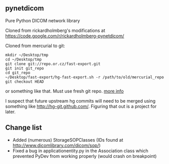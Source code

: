 ## pynetdicom

Pure Python DICOM network library

Cloned from rickardholmberg's modifications at <https://code.google.com/r/rickardholmberg-pynetdicom/>

Cloned from mercurial to git:

    mkdir ~/Desktop/tmp
    cd ~/Desktop/tmp
    git clone git://repo.or.cz/fast-export.git
    git init git_repo
    cd git_repo
    ~/Desktop/fast-export/hg-fast-export.sh -r /path/to/old/mercurial_repo
    git checkout HEAD

or something like that. Must use fresh git repo. [more info](http://hivelogic.com/articles/converting-from-mercurial-to-git)

I suspect that future upstream hg commits will need to be merged using something like <http://hg-git.github.com/>. Figuring that out is a project for later.

## Change list

* Added (numerous) StorageSOPClasses (IDs found at <http://www.dicomlibrary.com/dicom/sop/>)
* Fixed a bug in applicationentity.py in the Association class which prevented PyDev from working properly (would crash on breakpoint)
